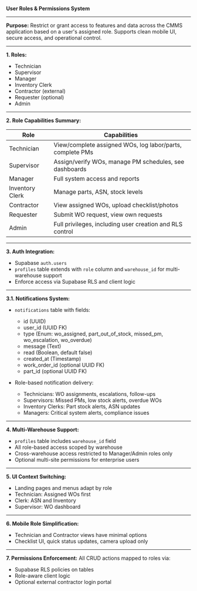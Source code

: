 **User Roles & Permissions System**

---

**Purpose:** Restrict or grant access to features and data across the CMMS
application based on a user's assigned role. Supports clean mobile UI, secure
access, and operational control.

---

**1. Roles:**

- Technician
- Supervisor
- Manager
- Inventory Clerk
- Contractor (external)
- Requester (optional)
- Admin

---

**2. Role Capabilities Summary:**

| Role            | Capabilities                                              |
| --------------- | --------------------------------------------------------- |
| Technician      | View/complete assigned WOs, log labor/parts, complete PMs |
| Supervisor      | Assign/verify WOs, manage PM schedules, see dashboards    |
| Manager         | Full system access and reports                            |
| Inventory Clerk | Manage parts, ASN, stock levels                           |
| Contractor      | View assigned WOs, upload checklist/photos                |
| Requester       | Submit WO request, view own requests                      |
| Admin           | Full privileges, including user creation and RLS control  |

---

**3. Auth Integration:**

- Supabase `auth.users`
- `profiles` table extends with `role` column and `warehouse_id` for
  multi-warehouse support
- Enforce access via Supabase RLS and client logic

---

**3.1. Notifications System:**

- `notifications` table with fields:
  - id (UUID)
  - user_id (UUID FK)
  - type (Enum: wo_assigned, part_out_of_stock, missed_pm, wo_escalation,
    wo_overdue)
  - message (Text)
  - read (Boolean, default false)
  - created_at (Timestamp)
  - work_order_id (optional UUID FK)
  - part_id (optional UUID FK)

- Role-based notification delivery:
  - Technicians: WO assignments, escalations, follow-ups
  - Supervisors: Missed PMs, low stock alerts, overdue WOs
  - Inventory Clerks: Part stock alerts, ASN updates
  - Managers: Critical system alerts, compliance issues

---

**4. Multi-Warehouse Support:**

- `profiles` table includes `warehouse_id` field
- All role-based access scoped by warehouse
- Cross-warehouse access restricted to Manager/Admin roles only
- Optional multi-site permissions for enterprise users

---

**5. UI Context Switching:**

- Landing pages and menus adapt by role
- Technician: Assigned WOs first
- Clerk: ASN and Inventory
- Supervisor: WO dashboard

---

**6. Mobile Role Simplification:**

- Technician and Contractor views have minimal options
- Checklist UI, quick status updates, camera upload only

---

**7. Permissions Enforcement:** All CRUD actions mapped to roles via:

- Supabase RLS policies on tables
- Role-aware client logic
- Optional external contractor login portal
